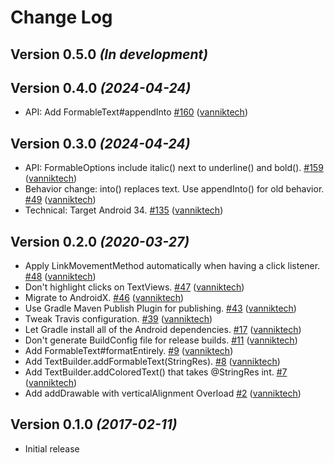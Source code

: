 # Change Log

Version 0.5.0 *(In development)*
--------------------------------

Version 0.4.0 *(2024-04-24)*
----------------------------

- API: Add FormableText#appendInto [\#160](https://github.com/vanniktech/TextBuilder/pull/160) ([vanniktech](https://github.com/vanniktech))

Version 0.3.0 *(2024-04-24)*
----------------------------

- API: FormableOptions include italic\(\) next to underline\(\) and bold\(\). [\#159](https://github.com/vanniktech/TextBuilder/pull/159) ([vanniktech](https://github.com/vanniktech))
- Behavior change: into\(\) replaces text. Use appendInto\(\) for old behavior. [\#49](https://github.com/vanniktech/TextBuilder/pull/49) ([vanniktech](https://github.com/vanniktech))
- Technical: Target Android 34. [\#135](https://github.com/vanniktech/TextBuilder/pull/135) ([vanniktech](https://github.com/vanniktech))

Version 0.2.0 *(2020-03-27)*
----------------------------

- Apply LinkMovementMethod automatically when having a click listener. [\#48](https://github.com/vanniktech/TextBuilder/pull/48) ([vanniktech](https://github.com/vanniktech))
- Don't highlight clicks on TextViews. [\#47](https://github.com/vanniktech/TextBuilder/pull/47) ([vanniktech](https://github.com/vanniktech))
- Migrate to AndroidX. [\#46](https://github.com/vanniktech/TextBuilder/pull/46) ([vanniktech](https://github.com/vanniktech))
- Use Gradle Maven Publish Plugin for publishing. [\#43](https://github.com/vanniktech/TextBuilder/pull/43) ([vanniktech](https://github.com/vanniktech))
- Tweak Travis configuration. [\#39](https://github.com/vanniktech/TextBuilder/pull/39) ([vanniktech](https://github.com/vanniktech))
- Let Gradle install all of the Android dependencies. [\#17](https://github.com/vanniktech/TextBuilder/pull/17) ([vanniktech](https://github.com/vanniktech))
- Don't generate BuildConfig file for release builds. [\#11](https://github.com/vanniktech/TextBuilder/pull/11) ([vanniktech](https://github.com/vanniktech))
- Add FormableText\#formatEntirely. [\#9](https://github.com/vanniktech/TextBuilder/pull/9) ([vanniktech](https://github.com/vanniktech))
- Add TextBuilder.addFormableText\(StringRes\). [\#8](https://github.com/vanniktech/TextBuilder/pull/8) ([vanniktech](https://github.com/vanniktech))
- Add TextBuilder.addColoredText\(\) that takes @StringRes int. [\#7](https://github.com/vanniktech/TextBuilder/pull/7) ([vanniktech](https://github.com/vanniktech))
- Add addDrawable with verticalAlignment Overload [\#2](https://github.com/vanniktech/TextBuilder/pull/2) ([vanniktech](https://github.com/vanniktech))

Version 0.1.0 *(2017-02-11)*
----------------------------

- Initial release